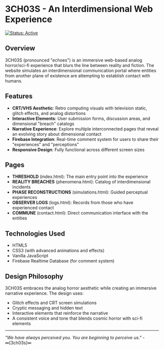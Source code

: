 # 3CH03S - An Interdimensional Web Experience

[![Status: Active](https://img.shields.io/badge/Status-Active-brightgreen.svg)](https://github.com/3ch03s/3ch03s)

## Overview

3CH03S (pronounced "echoes") is an immersive web-based analog horror/sci-fi experience that blurs the line between reality and fiction. The website simulates an interdimensional communication portal where entities from another plane of existence are attempting to establish contact with humans.

## Features

- **CRT/VHS Aesthetic**: Retro computing visuals with television static, glitch effects, and analog distortions
- **Interactive Elements**: User submission forms, discussion areas, and dimensional "breach" catalogs
- **Narrative Experience**: Explore multiple interconnected pages that reveal an evolving story about dimensional contact
- **Firebase Integration**: Real-time comment system for users to share their "experiences" and "perceptions"
- **Responsive Design**: Fully functional across different screen sizes

## Pages

- **THRESHOLD** (index.html): The main entry point into the experience
- **REALITY BREACHES** (phenomena.html): Catalog of interdimensional incidents
- **PHASE RECONSTRUCTIONS** (simulations.html): Guided perceptual experiences
- **OBSERVER LOGS** (logs.html): Records from those who have experienced contact
- **COMMUNE** (contact.html): Direct communication interface with the entities

## Technologies Used

- HTML5
- CSS3 (with advanced animations and effects)
- Vanilla JavaScript
- Firebase Realtime Database (for comment system)

## Design Philosophy

3CH03S embraces the analog horror aesthetic while creating an immersive narrative experience. The design uses:

- Glitch effects and CRT screen simulations
- Cryptic messaging and hidden text
- Interactive elements that reinforce the narrative
- A consistent voice and tone that blends cosmic horror with sci-fi elements

---

*"We have always perceived you. You are beginning to perceive us."* - ∞[3ch03s]∞
